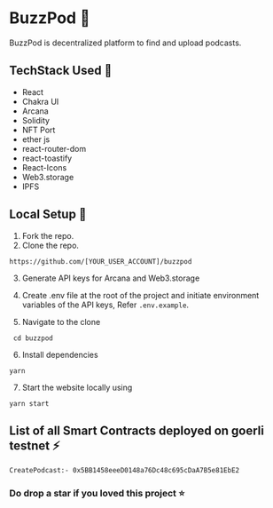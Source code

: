 # BuzzPod :rocket:

BuzzPod  is decentralized platform to find and upload podcasts.

## TechStack Used :dart:
- React
- Chakra UI
- Arcana
- Solidity 
- NFT Port 
- ether js 
- react-router-dom
- react-toastify
- React-Icons
- Web3.storage
- IPFS

## Local Setup 🚧

1. Fork the repo.
2. Clone the repo.
```
https://github.com/[YOUR_USER_ACCOUNT]/buzzpod
```
3. Generate API keys for Arcana and Web3.storage
4. Create .env file at the root of the project and initiate environment variables of the API keys, Refer `.env.example`.


5. Navigate to the clone
```
 cd buzzpod
 ```
6. Install dependencies
 ```
 yarn
 ```
7. Start the website locally using
 ```
 yarn start
 ```
 
 ## List of all Smart Contracts deployed on goerli testnet :zap:

```
CreatePodcast:- 0x5BB1458eeeD0148a76Dc48c695cDaA7B5e81EbE2
```

 ### Do drop a star if you loved this project :star:

